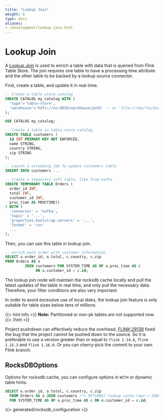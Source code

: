 ```yaml
---
title: "Lookup Join"
weight: 6
type: docs
aliases:
- /development/lookup-join.html
---
```

<!--
Licensed to the Apache Software Foundation (ASF) under one
or more contributor license agreements.  See the NOTICE file
distributed with this work for additional information
regarding copyright ownership.  The ASF licenses this file
to you under the Apache License, Version 2.0 (the
"License"); you may not use this file except in compliance
with the License.  You may obtain a copy of the License at

  http://www.apache.org/licenses/LICENSE-2.0

Unless required by applicable law or agreed to in writing,
software distributed under the License is distributed on an
"AS IS" BASIS, WITHOUT WARRANTIES OR CONDITIONS OF ANY
KIND, either express or implied.  See the License for the
specific language governing permissions and limitations
under the License.
-->

# Lookup Join

A [Lookup Join](https://nightlies.apache.org/flink/flink-docs-release-1.16/zh/docs/dev/table/sql/queries/joins/)
is used to enrich a table with data that is queried from Flink Table Store. The join requires one table to have
a processing time attribute and the other table to be backed by a lookup source connector.

First, create a table, and update it in real-time.

```sql
-- Create a table store catalog
CREATE CATALOG my_catalog WITH (
  'type'='table-store',
  'warehouse'='hdfs://nn:8020/warehouse/path' -- or 'file://tmp/foo/bar'
);

USE CATALOG my_catalog;

-- Create a table in table-store catalog
CREATE TABLE customers (
  id INT PRIMARY KEY NOT ENFORCED,
  name STRING,
  country STRING,
  zip STRING
);

-- Launch a streaming job to update customers table
INSERT INTO customers ...

-- Create a temporary left table, like from kafka
CREATE TEMPORARY TABLE Orders (
  order_id INT,
  total INT,
  customer_id INT,
  proc_time AS PROCTIME()
) WITH (
  'connector' = 'kafka',
  'topic' = '...',
  'properties.bootstrap.servers' = '...',
  'format' = 'csv'
  ...
);
```

Then, you can use this table in lookup join.

```sql
-- enrich each order with customer information
SELECT o.order_id, o.total, c.country, c.zip
FROM Orders AS o
         JOIN customers FOR SYSTEM_TIME AS OF o.proc_time AS c
              ON o.customer_id = c.id;
```

The lookup join node will maintain the rocksdb cache locally and pull the latest updates
of the table in real time, and only pull the necessary data. Therefore, your filter conditions
are also very important.

In order to avoid excessive use of local disks, the lookup join feature is only suitable
for table sizes below tens of millions.

{{< hint info >}}
__Note:__ Partitioned or non-pk tables are not supported now.
{{< /hint >}}

Project pushdown can effectively reduce the overhead,
[FLINK-29138](https://issues.apache.org/jira/browse/FLINK-29138) fixed the bug that
the project cannot be pushed down to the source. So it is preferable to use a version
greater than or equal to `flink 1.14.6`, `flink 1.15.3` and `flink 1.16.0`. Or you can
cherry-pick the commit to your own Flink branch.

## RocksDBOptions

Options for rocksdb cache, you can configure options in `WITH` or dynamic table hints.

```sql
SELECT o.order_id, o.total, c.country, c.zip
  FROM Orders AS o JOIN customers /*+ OPTIONS('lookup.cache-rows'='20000') */
  FOR SYSTEM_TIME AS OF o.proc_time AS c ON o.customer_id = c.id;
```

{{< generated/rocksdb_configuration >}}
